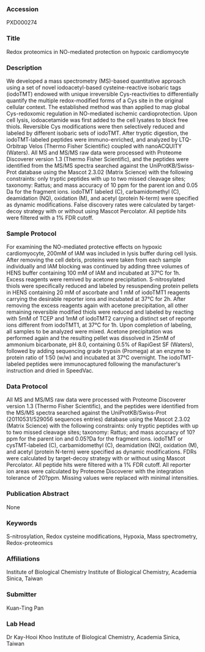 ### Accession
PXD000274

### Title
Redox proteomics in NO-mediated protection on hypoxic cardiomyocyte

### Description
We developed a mass spectrometry (MS)-based quantitative approach using a set of novel iodoacetyl-based cysteine-reactive isobaric tags (iodoTMT) endowed with unique irreversible Cys-reactivities to differentially quantify the multiple redox-modified forms of a Cys site in the original cellular context. The established method was than applied to map global Cys-redoxomic regulation in NO-mediated ischemic cardioprotection. Upon cell lysis, iodoacetamide was first added to the cell lysates to block free thiols. Reversible Cys modifications were then selectively reduced and labeled by different isobaric sets of iodoTMT. After tryptic digestion, the iodoTMT-labeled peptides were immuno-enriched, and analyzed by LTQ-Orbitrap Velos (Thermo Fisher Scientific) coupled with nanoACQUITY (Waters). All MS and MS/MS raw data were processed with Proteome Discoverer version 1.3 (Thermo Fisher Scientific), and the peptides were identified from the MS/MS spectra searched against the UniProtKB/Swiss-Prot database using the Mascot 2.3.02 (Matrix Science) with the following constraints: only tryptic peptides with up to two missed cleavage sites; taxonomy: Rattus; and mass accuracy of 10 ppm for the parent ion and 0.05 Da for the fragment ions. iodoTMT labeled (C), carbamidomethyl (C), deamidation (NQ), oxidation (M), and acetyl (protein N-term) were specified as dynamic modifications. False discovery rates were calculated by target-decoy strategy with or without using Mascot Percolator. All peptide hits were filtered with a 1% FDR cutoff.

### Sample Protocol
For examining the NO-mediated protective effects on hypoxic cardiomyocyte, 200mM of IAM was included in lysis buffer during cell lysis. After removing the cell debris, proteins were taken from each sample individually and IAM blocking was continued by adding three volumes of HENS buffer containing 100 mM of IAM and incubated at 37°C for 1h. Excess reagents were remived by acetone precipitation. S-nitrosylated thiols were specifically reduced and labeled by resuspending protein pellets in HENS containing 20 mM of ascorbate and 1 mM of iodoTMT1 reagents carrying the desirable reporter ions and incubated at 37°C for 2h. After removing the excess reagents again with acetone precipitation, all other remaining reversible modified thiols were reduced and labeled by reacting with 5mM of TCEP and 1mM of iodoTMT2 carrying a distinct set of reporter ions different from iodoTMT1, at 37°C for 1h. Upon completion of labeling, all samples to be analyzed were mixed. Acetone precipitation was performed again and the resulting pellet was dissolved in 25mM of ammonium bicarbonate, pH 8.0, containing 0.5% of RapiGest SF (Waters), followed by adding sequencing grade trypsin (Promega) at an enzyme to protein ratio of 1:50 (w/w) and incubated at 37°C overnight. The iodoTMT-labeled peptides were immunocaptured following the manufacturer's instruction and dried in SpeedVac.

### Data Protocol
All MS and MS/MS raw data were processed with Proteome Discoverer version 1.3 (Thermo Fisher Scientific), and the peptides were identified from the MS/MS spectra searched against the UniProtKB/Swiss-Prot (20110531/529056 sequences entries) database using the Mascot 2.3.02 (Matrix Science) with the following constraints: only tryptic peptides with up to two missed cleavage sites; taxonomy: Rattus; and mass accuracy of 10?ppm for the parent ion and 0.05?Da for the fragment ions. iodoTMT or cysTMT-labeled (C), carbamidomethyl (C), deamidation (NQ), oxidation (M), and acetyl (protein N-term) were specified as dynamic modifications. FDRs were calculated by target-decoy strategy with or without using Mascot Percolator. All peptide hits were filtered with a 1% FDR cutoff. All reporter ion areas were calculated by Proteome Discoverer with the integration tolerance of 20?ppm. Missing values were replaced with minimal intensities.

### Publication Abstract
None

### Keywords
S-nitrosylation, Redox cysteine modifications, Hypoxia, Mass spectrometry, Redox-proteomics

### Affiliations
Institute of Biological Chemistry
Institute of Biological Chemistry, Academia Sinica, Taiwan

### Submitter
Kuan-Ting Pan

### Lab Head
Dr Kay-Hooi Khoo
Institute of Biological Chemistry, Academia Sinica, Taiwan


